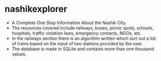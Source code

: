 # nashikexplorer
- A Complete One Stop Information About the Nashik City.
- The resources covered include railways, buses, picnic spots, schools, hospitals, traffic violation laws, emergency contacts, NGOs, etc.
- In the railways section there is an algorithm written which sort out a list of trains based on the input of two stations provided by the user.
- The database is made in SQLite and contains more than one thousand values.  
